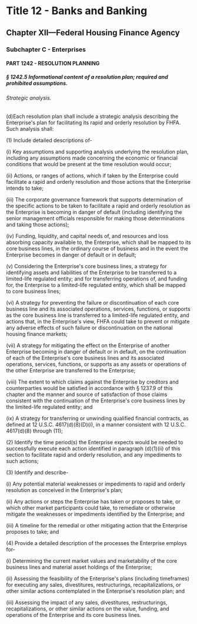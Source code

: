
# Title 12 - Banks and Banking
## Chapter XII—Federal Housing Finance Agency
### Subchapter C - Enterprises
#### PART 1242 - RESOLUTION PLANNING
##### § 1242.5 Informational content of a resolution plan; required and prohibited assumptions.
###### Strategic analysis.

(d)Each resolution plan shall include a strategic analysis describing the Enterprise's plan for facilitating its rapid and orderly resolution by FHFA. Such analysis shall:

(1) Include detailed descriptions of-

(i) Key assumptions and supporting analysis underlying the resolution plan, including any assumptions made concerning the economic or financial conditions that would be present at the time resolution would occur;

(ii) Actions, or ranges of actions, which if taken by the Enterprise could facilitate a rapid and orderly resolution and those actions that the Enterprise intends to take;

(iii) The corporate governance framework that supports determination of the specific actions to be taken to facilitate a rapid and orderly resolution as the Enterprise is becoming in danger of default (including identifying the senior management officials responsible for making those determinations and taking those actions);

(iv) Funding, liquidity, and capital needs of, and resources and loss absorbing capacity available to, the Enterprise, which shall be mapped to its core business lines, in the ordinary course of business and in the event the Enterprise becomes in danger of default or in default;

(v) Considering the Enterprise's core business lines, a strategy for identifying assets and liabilities of the Enterprise to be transferred to a limited-life regulated entity; and for transferring operations of, and funding for, the Enterprise to a limited-life regulated entity, which shall be mapped to core business lines;

(vi) A strategy for preventing the failure or discontinuation of each core business line and its associated operations, services, functions, or supports as the core business line is transferred to a limited-life regulated entity, and actions that, in the Enterprise's view, FHFA could take to prevent or mitigate any adverse effects of such failure or discontinuation on the national housing finance markets;

(vii) A strategy for mitigating the effect on the Enterprise of another Enterprise becoming in danger of default or in default, on the continuation of each of the Enterprise's core business lines and its associated operations, services, functions, or supports as any assets or operations of the other Enterprise are transferred to the Enterprise;

(viii) The extent to which claims against the Enterprise by creditors and counterparties would be satisfied in accordance with § 1237.9 of this chapter and the manner and source of satisfaction of those claims consistent with the continuation of the Enterprise's core business lines by the limited-life regulated entity; and

(ix) A strategy for transferring or unwinding qualified financial contracts, as defined at 12 U.S.C. 4617(d)(8)(D)(i), in a manner consistent with 12 U.S.C. 4617(d)(8) through (11);

(2) Identify the time period(s) the Enterprise expects would be needed to successfully execute each action identified in paragraph (d)(1)(ii) of this section to facilitate rapid and orderly resolution, and any impediments to such actions;

(3) Identify and describe-

(i) Any potential material weaknesses or impediments to rapid and orderly resolution as conceived in the Enterprise's plan;

(ii) Any actions or steps the Enterprise has taken or proposes to take, or which other market participants could take, to remediate or otherwise mitigate the weaknesses or impediments identified by the Enterprise; and

(iii) A timeline for the remedial or other mitigating action that the Enterprise proposes to take; and

(4) Provide a detailed description of the processes the Enterprise employs for-

(i) Determining the current market values and marketability of the core business lines and material asset holdings of the Enterprise;

(ii) Assessing the feasibility of the Enterprise's plans (including timeframes) for executing any sales, divestitures, restructurings, recapitalizations, or other similar actions contemplated in the Enterprise's resolution plan; and

(iii) Assessing the impact of any sales, divestitures, restructurings, recapitalizations, or other similar actions on the value, funding, and operations of the Enterprise and its core business lines.
